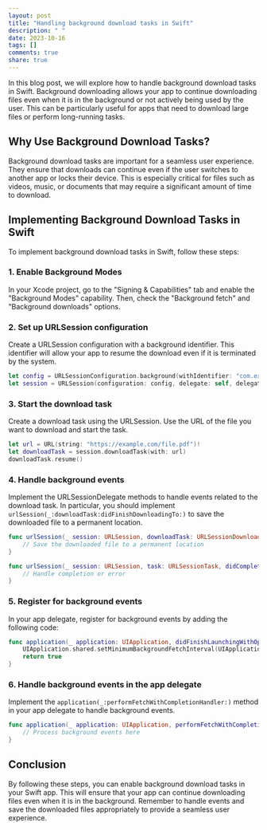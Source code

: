 ```yaml
---
layout: post
title: "Handling background download tasks in Swift"
description: " "
date: 2023-10-16
tags: []
comments: true
share: true
---
```


In this blog post, we will explore how to handle background download tasks in Swift. Background downloading allows your app to continue downloading files even when it is in the background or not actively being used by the user. This can be particularly useful for apps that need to download large files or perform long-running tasks.

## Why Use Background Download Tasks?

Background download tasks are important for a seamless user experience. They ensure that downloads can continue even if the user switches to another app or locks their device. This is especially critical for files such as videos, music, or documents that may require a significant amount of time to download.

## Implementing Background Download Tasks in Swift

To implement background download tasks in Swift, follow these steps:

### 1. Enable Background Modes

In your Xcode project, go to the "Signing & Capabilities" tab and enable the "Background Modes" capability. Then, check the "Background fetch" and "Background downloads" options.

### 2. Set up URLSession configuration

Create a URLSession configuration with a background identifier. This identifier will allow your app to resume the download even if it is terminated by the system.

```swift
let config = URLSessionConfiguration.background(withIdentifier: "com.example.app.backgroundDownload")
let session = URLSession(configuration: config, delegate: self, delegateQueue: nil)
```

### 3. Start the download task

Create a download task using the URLSession. Use the URL of the file you want to download and start the task.

```swift
let url = URL(string: "https://example.com/file.pdf")!
let downloadTask = session.downloadTask(with: url)
downloadTask.resume()
```

### 4. Handle background events

Implement the URLSessionDelegate methods to handle events related to the download task. In particular, you should implement `urlSession(_:downloadTask:didFinishDownloadingTo:)` to save the downloaded file to a permanent location.

```swift
func urlSession(_ session: URLSession, downloadTask: URLSessionDownloadTask, didFinishDownloadingTo location: URL) {
    // Save the downloaded file to a permanent location
}

func urlSession(_ session: URLSession, task: URLSessionTask, didCompleteWithError error: Error?) {
    // Handle completion or error
}
```

### 5. Register for background events

In your app delegate, register for background events by adding the following code:

```swift
func application(_ application: UIApplication, didFinishLaunchingWithOptions launchOptions: [UIApplication.LaunchOptionsKey: Any]?) -> Bool {
    UIApplication.shared.setMinimumBackgroundFetchInterval(UIApplication.backgroundFetchIntervalMinimum)
    return true
}
```

### 6. Handle background events in the app delegate

Implement the `application(_:performFetchWithCompletionHandler:)` method in your app delegate to handle background events.

```swift
func application(_ application: UIApplication, performFetchWithCompletionHandler completionHandler: @escaping (UIBackgroundFetchResult) -> Void) {
    // Process background events here
}
```

## Conclusion

By following these steps, you can enable background download tasks in your Swift app. This will ensure that your app can continue downloading files even when it is in the background. Remember to handle events and save the downloaded files appropriately to provide a seamless user experience.